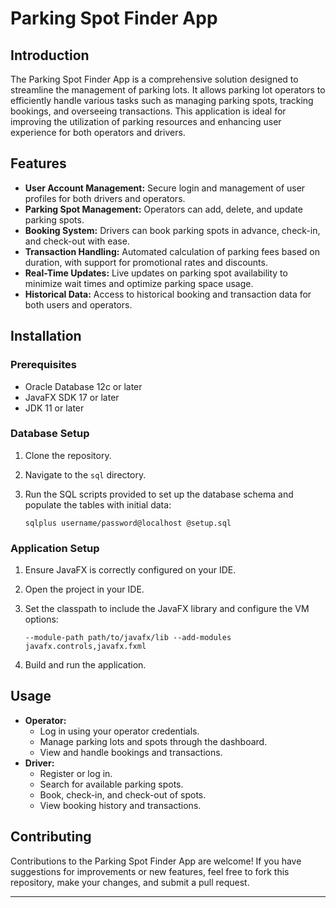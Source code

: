 # Parking Spot Finder App

## Introduction
The Parking Spot Finder App is a comprehensive solution designed to streamline the management of parking lots. It allows parking lot operators to efficiently handle various tasks such as managing parking spots, tracking bookings, and overseeing transactions. This application is ideal for improving the utilization of parking resources and enhancing user experience for both operators and drivers.

## Features
- **User Account Management:** Secure login and management of user profiles for both drivers and operators.
- **Parking Spot Management:** Operators can add, delete, and update parking spots.
- **Booking System:** Drivers can book parking spots in advance, check-in, and check-out with ease.
- **Transaction Handling:** Automated calculation of parking fees based on duration, with support for promotional rates and discounts.
- **Real-Time Updates:** Live updates on parking spot availability to minimize wait times and optimize parking space usage.
- **Historical Data:** Access to historical booking and transaction data for both users and operators.

## Installation

### Prerequisites
- Oracle Database 12c or later
- JavaFX SDK 17 or later
- JDK 11 or later

### Database Setup
1. Clone the repository.
2. Navigate to the `sql` directory.
3. Run the SQL scripts provided to set up the database schema and populate the tables with initial data:
   
   ```
   sqlplus username/password@localhost @setup.sql
   ```

### Application Setup
1. Ensure JavaFX is correctly configured on your IDE.
2. Open the project in your IDE.
3. Set the classpath to include the JavaFX library and configure the VM options:
   
   ```
   --module-path path/to/javafx/lib --add-modules javafx.controls,javafx.fxml
   ```
5. Build and run the application.

## Usage
- **Operator:**
  - Log in using your operator credentials.
  - Manage parking lots and spots through the dashboard.
  - View and handle bookings and transactions.
- **Driver:**
  - Register or log in.
  - Search for available parking spots.
  - Book, check-in, and check-out of spots.
  - View booking history and transactions.

## Contributing
Contributions to the Parking Spot Finder App are welcome! If you have suggestions for improvements or new features, feel free to fork this repository, make your changes, and submit a pull request.


----------------------------------------------------------------------------------------------------------------------------------------------------------------------------------------------------------------------
